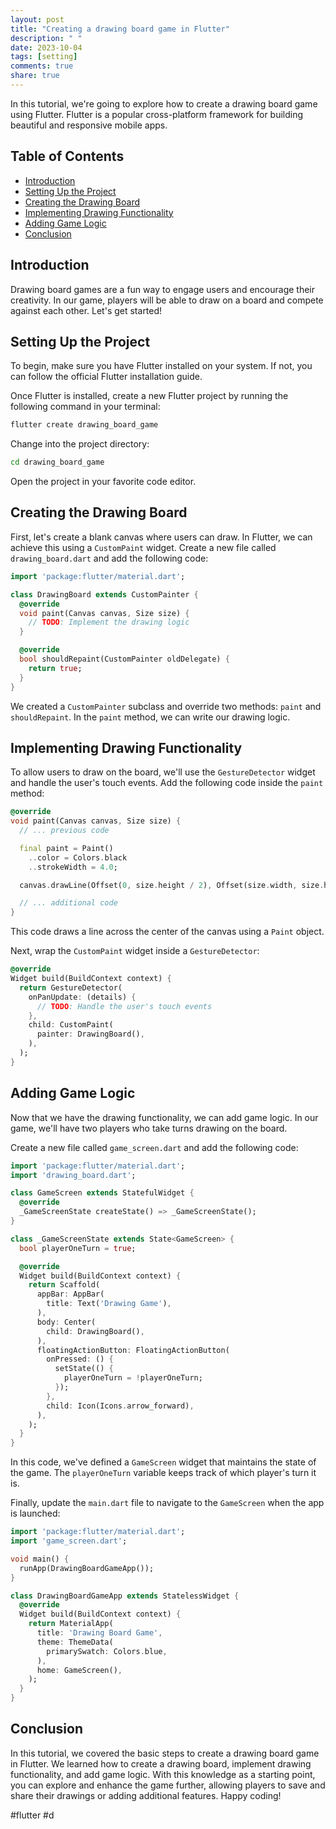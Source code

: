 ```yaml
---
layout: post
title: "Creating a drawing board game in Flutter"
description: " "
date: 2023-10-04
tags: [setting]
comments: true
share: true
---
```


In this tutorial, we're going to explore how to create a drawing board game using Flutter. Flutter is a popular cross-platform framework for building beautiful and responsive mobile apps. 

## Table of Contents
- [Introduction](#introduction)
- [Setting Up the Project](#setting-up-the-project)
- [Creating the Drawing Board](#creating-the-drawing-board)
- [Implementing Drawing Functionality](#implementing-drawing-functionality)
- [Adding Game Logic](#adding-game-logic)
- [Conclusion](#conclusion)

## Introduction

Drawing board games are a fun way to engage users and encourage their creativity. In our game, players will be able to draw on a board and compete against each other. Let's get started!

## Setting Up the Project

To begin, make sure you have Flutter installed on your system. If not, you can follow the official Flutter installation guide.

Once Flutter is installed, create a new Flutter project by running the following command in your terminal:

```bash
flutter create drawing_board_game
```

Change into the project directory:

```bash
cd drawing_board_game
```

Open the project in your favorite code editor.

## Creating the Drawing Board

First, let's create a blank canvas where users can draw. In Flutter, we can achieve this using a `CustomPaint` widget. Create a new file called `drawing_board.dart` and add the following code:

```dart
import 'package:flutter/material.dart';

class DrawingBoard extends CustomPainter {
  @override
  void paint(Canvas canvas, Size size) {
    // TODO: Implement the drawing logic
  }

  @override
  bool shouldRepaint(CustomPainter oldDelegate) {
    return true;
  }
}
```

We created a `CustomPainter` subclass and override two methods: `paint` and `shouldRepaint`. In the `paint` method, we can write our drawing logic. 

## Implementing Drawing Functionality

To allow users to draw on the board, we'll use the `GestureDetector` widget and handle the user's touch events. Add the following code inside the `paint` method:

```dart
@override
void paint(Canvas canvas, Size size) {
  // ... previous code

  final paint = Paint()
    ..color = Colors.black
    ..strokeWidth = 4.0;

  canvas.drawLine(Offset(0, size.height / 2), Offset(size.width, size.height / 2), paint);

  // ... additional code
}
```

This code draws a line across the center of the canvas using a `Paint` object. 

Next, wrap the `CustomPaint` widget inside a `GestureDetector`:

```dart
@override
Widget build(BuildContext context) {
  return GestureDetector(
    onPanUpdate: (details) {
      // TODO: Handle the user's touch events
    },
    child: CustomPaint(
      painter: DrawingBoard(),
    ),
  );
}
```

## Adding Game Logic

Now that we have the drawing functionality, we can add game logic. In our game, we'll have two players who take turns drawing on the board.

Create a new file called `game_screen.dart` and add the following code:

```dart
import 'package:flutter/material.dart';
import 'drawing_board.dart';

class GameScreen extends StatefulWidget {
  @override
  _GameScreenState createState() => _GameScreenState();
}

class _GameScreenState extends State<GameScreen> {
  bool playerOneTurn = true;

  @override
  Widget build(BuildContext context) {
    return Scaffold(
      appBar: AppBar(
        title: Text('Drawing Game'),
      ),
      body: Center(
        child: DrawingBoard(),
      ),
      floatingActionButton: FloatingActionButton(
        onPressed: () {
          setState(() {
            playerOneTurn = !playerOneTurn;
          });
        },
        child: Icon(Icons.arrow_forward),
      ),
    );
  }
}
```

In this code, we've defined a `GameScreen` widget that maintains the state of the game. The `playerOneTurn` variable keeps track of which player's turn it is. 

Finally, update the `main.dart` file to navigate to the `GameScreen` when the app is launched:

```dart
import 'package:flutter/material.dart';
import 'game_screen.dart';

void main() {
  runApp(DrawingBoardGameApp());
}

class DrawingBoardGameApp extends StatelessWidget {
  @override
  Widget build(BuildContext context) {
    return MaterialApp(
      title: 'Drawing Board Game',
      theme: ThemeData(
        primarySwatch: Colors.blue,
      ),
      home: GameScreen(),
    );
  }
}
```

## Conclusion

In this tutorial, we covered the basic steps to create a drawing board game in Flutter. We learned how to create a drawing board, implement drawing functionality, and add game logic. With this knowledge as a starting point, you can explore and enhance the game further, allowing players to save and share their drawings or adding additional features. Happy coding!

#flutter #d